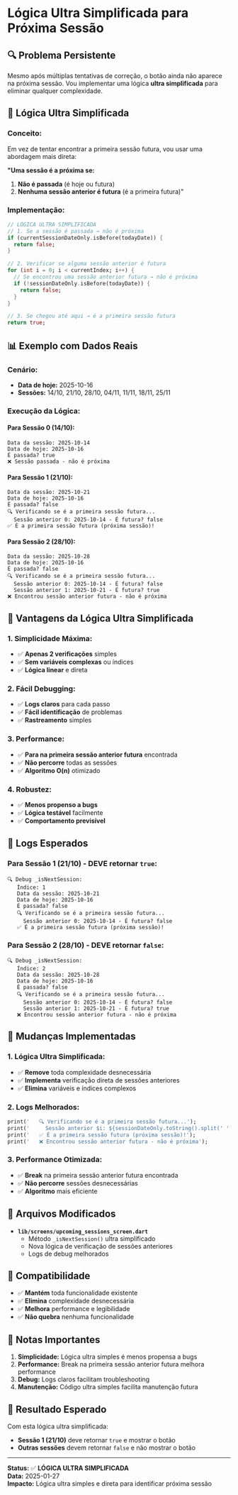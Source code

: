 # Lógica Ultra Simplificada para Próxima Sessão

## 🔍 **Problema Persistente**

Mesmo após múltiplas tentativas de correção, o botão ainda não aparece na próxima sessão. Vou implementar uma lógica **ultra simplificada** para eliminar qualquer complexidade.

## 🧠 **Lógica Ultra Simplificada**

### **Conceito:**
Em vez de tentar encontrar a primeira sessão futura, vou usar uma abordagem mais direta:

**"Uma sessão é a próxima se:**
1. **Não é passada** (é hoje ou futura)
2. **Nenhuma sessão anterior é futura** (é a primeira futura)"

### **Implementação:**

```dart
// LÓGICA ULTRA SIMPLIFICADA
// 1. Se a sessão é passada → não é próxima
if (currentSessionDateOnly.isBefore(todayDate)) {
  return false;
}

// 2. Verificar se alguma sessão anterior é futura
for (int i = 0; i < currentIndex; i++) {
  // Se encontrou uma sessão anterior futura → não é próxima
  if (!sessionDateOnly.isBefore(todayDate)) {
    return false;
  }
}

// 3. Se chegou até aqui → é a primeira sessão futura
return true;
```

## 📊 **Exemplo com Dados Reais**

### **Cenário:**
- **Data de hoje:** 2025-10-16
- **Sessões:** 14/10, 21/10, 28/10, 04/11, 11/11, 18/11, 25/11

### **Execução da Lógica:**

#### **Para Sessão 0 (14/10):**
```
Data da sessão: 2025-10-14
Data de hoje: 2025-10-16
É passada? true
❌ Sessão passada - não é próxima
```

#### **Para Sessão 1 (21/10):**
```
Data da sessão: 2025-10-21
Data de hoje: 2025-10-16
É passada? false
🔍 Verificando se é a primeira sessão futura...
  Sessão anterior 0: 2025-10-14 - É futura? false
✅ É a primeira sessão futura (próxima sessão)!
```

#### **Para Sessão 2 (28/10):**
```
Data da sessão: 2025-10-28
Data de hoje: 2025-10-16
É passada? false
🔍 Verificando se é a primeira sessão futura...
  Sessão anterior 0: 2025-10-14 - É futura? false
  Sessão anterior 1: 2025-10-21 - É futura? true
❌ Encontrou sessão anterior futura - não é próxima
```

## 🎯 **Vantagens da Lógica Ultra Simplificada**

### **1. Simplicidade Máxima:**
- ✅ **Apenas 2 verificações** simples
- ✅ **Sem variáveis complexas** ou índices
- ✅ **Lógica linear** e direta

### **2. Fácil Debugging:**
- ✅ **Logs claros** para cada passo
- ✅ **Fácil identificação** de problemas
- ✅ **Rastreamento** simples

### **3. Performance:**
- ✅ **Para na primeira sessão anterior futura** encontrada
- ✅ **Não percorre** todas as sessões
- ✅ **Algoritmo O(n)** otimizado

### **4. Robustez:**
- ✅ **Menos propenso a bugs**
- ✅ **Lógica testável** facilmente
- ✅ **Comportamento previsível**

## 🧪 **Logs Esperados**

### **Para Sessão 1 (21/10) - DEVE retornar `true`:**
```
🔍 Debug _isNextSession:
   Índice: 1
   Data da sessão: 2025-10-21
   Data de hoje: 2025-10-16
   É passada? false
   🔍 Verificando se é a primeira sessão futura...
     Sessão anterior 0: 2025-10-14 - É futura? false
   ✅ É a primeira sessão futura (próxima sessão)!
```

### **Para Sessão 2 (28/10) - DEVE retornar `false`:**
```
🔍 Debug _isNextSession:
   Índice: 2
   Data da sessão: 2025-10-28
   Data de hoje: 2025-10-16
   É passada? false
   🔍 Verificando se é a primeira sessão futura...
     Sessão anterior 0: 2025-10-14 - É futura? false
     Sessão anterior 1: 2025-10-21 - É futura? true
   ❌ Encontrou sessão anterior futura - não é próxima
```

## 🔧 **Mudanças Implementadas**

### **1. Lógica Ultra Simplificada:**
- ✅ **Remove** toda complexidade desnecessária
- ✅ **Implementa** verificação direta de sessões anteriores
- ✅ **Elimina** variáveis e índices complexos

### **2. Logs Melhorados:**
```dart
print('   🔍 Verificando se é a primeira sessão futura...');
print('     Sessão anterior $i: ${sessionDateOnly.toString().split(' ')[0]} - É futura? ${!sessionDateOnly.isBefore(todayDate)}');
print('   ✅ É a primeira sessão futura (próxima sessão)!');
print('   ❌ Encontrou sessão anterior futura - não é próxima');
```

### **3. Performance Otimizada:**
- ✅ **Break** na primeira sessão anterior futura encontrada
- ✅ **Não percorre** sessões desnecessárias
- ✅ **Algoritmo** mais eficiente

## 📁 **Arquivos Modificados**

- **`lib/screens/upcoming_sessions_screen.dart`**
  - Método `_isNextSession()` ultra simplificado
  - Nova lógica de verificação de sessões anteriores
  - Logs de debug melhorados

## 🔄 **Compatibilidade**

- ✅ **Mantém** toda funcionalidade existente
- ✅ **Elimina** complexidade desnecessária
- ✅ **Melhora** performance e legibilidade
- ✅ **Não quebra** nenhuma funcionalidade

## 📝 **Notas Importantes**

1. **Simplicidade:** Lógica ultra simples é menos propensa a bugs
2. **Performance:** Break na primeira sessão anterior futura melhora performance
3. **Debug:** Logs claros facilitam troubleshooting
4. **Manutenção:** Código ultra simples facilita manutenção futura

## 🎯 **Resultado Esperado**

Com esta lógica ultra simplificada:
- **Sessão 1 (21/10)** deve retornar `true` e mostrar o botão
- **Outras sessões** devem retornar `false` e não mostrar o botão

---

**Status:** ✅ **LÓGICA ULTRA SIMPLIFICADA**  
**Data:** 2025-01-27  
**Impacto:** Lógica ultra simples e direta para identificar próxima sessão
